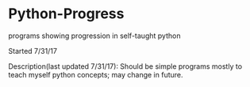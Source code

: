 # Python-Progress

programs showing progression in self-taught python

Started 7/31/17 

Description(last updated 7/31/17): Should be simple programs mostly to teach myself python concepts; may change in future.
